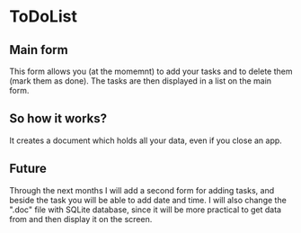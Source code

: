 # ToDoList

Main form
---
This form allows you (at the momemnt) to add your tasks and to delete them 
(mark them as done). The tasks are then displayed in a list on the main form.

So how it works?
---
It creates a document which holds all your data, even if you close an app.

Future
---
Through the next months I will add a second form for adding tasks, and beside
the task you will be able to add date and time. I will also change the ".doc"
file with SQLite database, since it will be more practical to get data from
and then display it on the screen.
